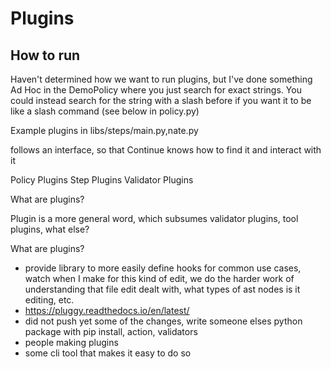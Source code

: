 # Plugins

## How to run

Haven't determined how we want to run plugins, but I've done something Ad Hoc in the DemoPolicy where you just search for exact strings. You could instead search for the string with a slash before if you want it to be like a slash command (see below in policy.py)

Example plugins in libs/steps/main.py,nate.py

follows an interface, so that Continue knows how to find it and interact with it

Policy Plugins
Step Plugins
Validator Plugins

What are plugins?

Plugin is a more general word, which subsumes validator plugins, tool plugins, what else?

What are plugins?
- provide library to more easily define hooks for common use cases, watch when I make for this kind of edit, we do the harder work of understanding that file edit dealt with, what types of ast nodes is it editing, etc.
- https://pluggy.readthedocs.io/en/latest/
- did not push yet some of the changes, write someone elses python package with pip install, action, validators
- people making plugins
- some cli tool that makes it easy to do so